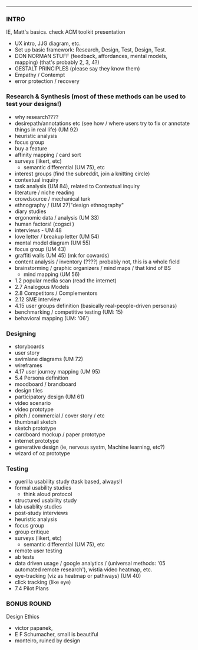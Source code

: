 
---
### INTRO
IE, Matt's basics. check ACM toolkit presentation

- UX intro, JJG diagram, etc.  
- Set up basic framework: Research, Design, Test, Design, Test.
- DON NORMAN STUFF (feedback, affordances, mental models, mapping) (that's probably 2, 3, 4?)
- GESTALT PRINCIPLES (please say they know them)
- Empathy / Contempt
- error protection / recovery

### Research & Synthesis (most of these methods can be used to test your designs!)
- why research????
- desirepath/annotations etc (see how / where users try to fix or annotate things in real life) (UM 92)  
- heuristic analysis
- focus group
- buy a feature
- affinity mapping / card sort
- surveys (likert, etc)
  - semantic differential (UM 75), etc
- interest groups (find the subreddit, join a knitting circle)
- contextual inquiry
- task analysis (UM 84), related to Contextual inquiry
- literature / niche reading
- crowdsource / mechanical turk
- ethnography / (UM 27)"design ethnography"
- diary studies
- ergonomic data / analysis (UM 33)
- human factors! (cogsci )
- interviews - UM 48
- love letter / breakup letter (UM 54)
- mental model diagram (UM 55)  
- focus group (UM 43)
- graffiti walls (UM 45) (mk for cowards)
- content analysis / inventory (????) probably not, this is a whole field
- brainstorming / graphic organizers / mind maps / that kind of BS
  - mind mapping (UM 56)
- 1.2 popular media scan (read the internet)
- 2.7 Analogous Models
- 2.8 Competitors / Complementors
- 2.12 SME interview
- 4.15 user groups definition (basically real-people-driven personas)
- benchmarking / competitive testing (UM: 15)
- behavioral mapping (UM: '06')


### Designing
- storyboards
- user story
- swimlane diagrams (UM 72)
- wireframes
- 4.17 user journey mapping (UM 95)
- 5.4 Persona definition
- moodboard / brandboard
- design tiles
- participatory design (UM 61)
- video scenario
- video prototype
- pitch / commercial / cover story / etc
- thumbnail sketch
- sketch prototype
- cardboard mockup / paper prototype
- internet prototype
- generative design (ie, nervous systm, Machine learning, etc?)
- wizard of oz prototype

### Testing
- guerilla usability study (task based, always!)
- formal usability studies
  - think aloud protocol
- structured usability study
- lab usablity studies
- post-study interviews
- heuristic analysis
- focus group
- group critique
- surveys (likert, etc)
  - semantic differential (UM 75), etc
- remote user testing
- ab tests
- data driven usage / google analytics / (universal methods: '05 automated remote research'), wistia video heatmap, etc.  
- eye-tracking (viz as heatmap or pathways) (UM 40)
- click tracking (like eye)
- 7.4 Pilot Plans

### BONUS ROUND
Design Ethics

- victor papanek,
- E F Schumacher, small is beautiful
- monteiro, ruined by design
